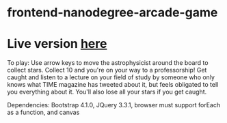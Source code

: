 frontend-nanodegree-arcade-game
===============================
Live version [here](https://hcolleen.github.io/frontend-nanodegree-arcade-game/)
===============================


To play:
Use arrow keys to move the astrophysicist around the board to collect stars.  Collect 10 and you're on your way to a professorship!  Get caught and listen to a lecture on your field of study by someone who only knows what TIME magazine has tweeted about it, but feels obligated to tell you everything about it.  You'll also lose all your stars if you get caught.


Dependencies: Bootstrap 4.1.0, JQuery 3.3.1, browser must support forEach as a function, and canvas
